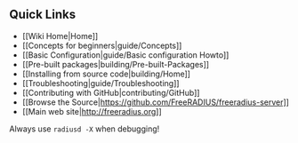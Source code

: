 ## Quick Links
* [[Wiki Home|Home]]
* [[Concepts for beginners|guide/Concepts]]
* [[Basic Configuration|guide/Basic configuration Howto]]
* [[Pre-built packages|building/Pre-built-Packages]]
* [[Installing from source code|building/Home]]
* [[Troubleshooting|guide/Troubleshooting]]
* [[Contributing with GitHub|contributing/GitHub]]
* [[Browse the Source|https://github.com/FreeRADIUS/freeradius-server]]
* [[Main web site|http://freeradius.org]]

Always use ``radiusd -X`` when debugging!